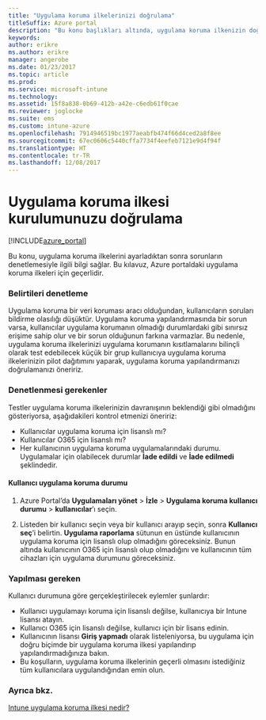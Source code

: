 ```yaml
---
title: "Uygulama koruma ilkelerinizi doğrulama"
titleSuffix: Azure portal
description: "Bu konu başlıkları altında, uygulama koruma ilkenizin doğru kurulduğunu ve beklendiği şekilde çalıştığını nasıl sınayıp doğrulayabileceğiniz açıklanır.\""
keywords: 
author: erikre
ms.author: erikre
manager: angerobe
ms.date: 01/23/2017
ms.topic: article
ms.prod: 
ms.service: microsoft-intune
ms.technology: 
ms.assetid: 15f8a838-0b69-412b-a42e-c6edb61f0cae
ms.reviewer: joglocke
ms.suite: ems
ms.custom: intune-azure
ms.openlocfilehash: 7914946519bc1977aeabfb474f66d4ced2a8f8ee
ms.sourcegitcommit: 67ec0606c5440cffa7734f4eefeb7121e9d4f94f
ms.translationtype: HT
ms.contentlocale: tr-TR
ms.lasthandoff: 12/08/2017
---
```

# <a name="how-to-validate-your-app-protection-policy-setup"></a>Uygulama koruma ilkesi kurulumunuzu doğrulama

[!INCLUDE[azure_portal](./includes/azure_portal.md)]


Bu konu, uygulama koruma ilkelerini ayarladıktan sonra sorunların denetlemesiyle ilgili bilgi sağlar. Bu kılavuz, Azure portaldaki uygulama koruma ilkeleri için geçerlidir.

### <a name="checking-for-symptoms"></a>Belirtileri denetleme
Uygulama koruma bir veri koruması aracı olduğundan, kullanıcıların soruları bildirme olasılığı düşüktür. Uygulama koruma yapılandırmasında bir sorun varsa, kullanıcılar uygulama korumanın olmadığı durumlardaki gibi sınırsız erişime sahip olur ve bir sorun olduğunun farkına varmazlar. Bu nedenle, uygulama koruma ilkelerinizi uygulama korumanın kısıtlamalarını bilinçli olarak test edebilecek küçük bir grup kullanıcıya uygulama koruma ilkelerinizin pilot dağıtımını yaparak, uygulama koruma yapılandırmanızı doğrulamanızı öneririz.


### <a name="what-to-check"></a>Denetlenmesi gerekenler

Testler uygulama koruma ilkelerinizin davranışının beklendiği gibi olmadığını gösteriyorsa, aşağıdakileri kontrol etmenizi öneririz:

- Kullanıcılar uygulama koruma için lisanslı mı?
- Kullanıcılar O365 için lisanslı mı?
- Her kullanıcının uygulama koruma uygulamalarındaki durumu. Uygulamalar için olabilecek durumlar **İade edildi** ve **İade edilmedi** şeklindedir.

#### <a name="user-app-protection-status"></a>Kullanıcı uygulama koruma durumu
1. Azure Portal’da **Uygulamaları yönet** > **İzle** >  **Uygulama koruma kullanıcı durumu** > **kullanıcılar**’ı seçin.

2. Listeden bir kullanıcı seçin veya bir kullanıcı arayıp seçin, sonra **Kullanıcı seç**’i belirtin. **Uygulama raporlama** sütunun en üstünde kullanıcının uygulama koruma için lisanslı olup olmadığını göreceksiniz. Bunun altında kullanıcının O365 için lisanslı olup olmadığını ve kullanıcının tüm cihazları için uygulama durumunu göreceksiniz.



### <a name="what-to-do"></a>Yapılması gereken
Kullanıcı durumuna göre gerçekleştirilecek eylemler şunlardır:

- Kullanıcı uygulamayı koruma için lisanslı değilse, kullanıcıya bir Intune lisansı atayın.
- Kullanıcı O365 için lisanslı değilse, kullanıcı için bir lisans edinin.
- Kullanıcının lisansı **Giriş yapmadı** olarak listeleniyorsa, bu uygulama için doğru biçimde bir uygulama koruma ilkesi yapılandırıp yapılandırmadığınıza bakın.
- Bu koşulların, uygulama koruma ilkelerinin geçerli olmasını istediğiniz tüm kullanıcılara uygulandığından emin olun.

### <a name="see-also"></a>Ayrıca bkz.

[Intune uygulama koruma ilkesi nedir?](app-protection-policies.md)
